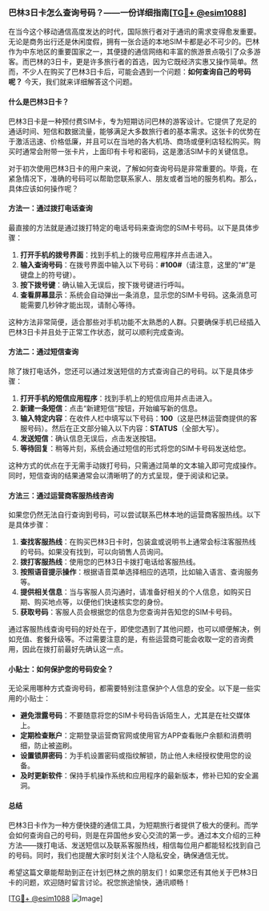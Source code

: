 ### 巴林3日卡怎么查询号码？——一份详细指南[[TG💪+ @esim1088](https://t.me/s/esim1088)]

在当今这个移动通信高度发达的时代，国际旅行者对于通讯的需求变得愈发重要。无论是商务出行还是休闲度假，拥有一张合适的本地SIM卡都是必不可少的。巴林作为中东地区的重要国家之一，其便捷的通信网络和丰富的旅游景点吸引了众多游客。而巴林的3日卡，更是许多旅行者的首选，因为它既经济实惠又操作简单。然而，不少人在购买了巴林3日卡后，可能会遇到一个问题：**如何查询自己的号码呢？** 今天，我们就来详细解答这个问题。

#### 什么是巴林3日卡？

巴林3日卡是一种预付费SIM卡，专为短期访问巴林的游客设计。它提供了充足的通话时间、短信和数据流量，能够满足大多数旅行者的基本需求。这张卡的优势在于激活迅速、价格低廉，并且可以在当地的各大机场、商场或便利店轻松购买。购买时通常会附带一张卡片，上面印有卡号和密码，这是激活SIM卡的关键信息。

对于初次使用巴林3日卡的用户来说，了解如何查询号码是非常重要的。毕竟，在紧急情况下，准确的号码可以帮助您联系家人、朋友或者当地的服务机构。那么，具体应该如何操作呢？

#### 方法一：通过拨打电话查询

最直接的方法就是通过拨打特定的电话号码来查询您的SIM卡号码。以下是具体步骤：

1. **打开手机的拨号界面**：找到手机上的拨号应用程序并点击进入。
2. **输入查询号码**：在拨号界面中输入以下号码：**#100#**（请注意，这里的“#”是键盘上的符号键）。
3. **按下拨号键**：确认输入无误后，按下拨号键进行呼叫。
4. **查看屏幕显示**：系统会自动弹出一条消息，显示您的SIM卡号码。这条消息可能需要几秒钟才能出现，请耐心等待。

这种方法非常简便，适合那些对手机功能不太熟悉的人群。只要确保手机已经插入巴林3日卡并且处于正常工作状态，就可以顺利完成查询。

#### 方法二：通过短信查询

除了拨打电话外，您还可以通过发送短信的方式查询自己的号码。以下是具体步骤：

1. **打开手机的短信应用程序**：找到手机上的短信应用并点击进入。
2. **新建一条短信**：点击“新建短信”按钮，开始编写新的信息。
3. **输入特定内容**：在收件人栏中填写以下号码：**100**（这是巴林运营商提供的客服号码）。然后在正文部分输入以下内容：**STATUS**（全部大写）。
4. **发送短信**：确认信息无误后，点击发送按钮。
5. **等待回复**：稍等片刻，系统会通过短信的形式将您的SIM卡号码发送给您。

这种方式的优点在于无需手动拨打号码，只需通过简单的文本输入即可完成操作。同时，短信查询的结果通常会以清晰明了的方式呈现，便于阅读和记录。

#### 方法三：通过运营商客服热线咨询

如果您仍然无法自行查询到号码，可以尝试联系巴林本地的运营商客服热线。以下是具体步骤：

1. **查找客服热线**：在购买巴林3日卡时，包装盒或说明书上通常会标注客服热线的号码。如果没有找到，可以向销售人员询问。
2. **拨打客服热线**：使用您的巴林3日卡拨打电话给客服热线。
3. **按照语音提示操作**：根据语音菜单选择相应的选项，比如输入语言、查询服务等。
4. **提供相关信息**：当与客服人员沟通时，请准备好相关的个人信息，如购买日期、购买地点等，以便他们快速核实您的身份。
5. **获取号码**：客服人员会根据您的信息为您查询并告知您的SIM卡号码。

通过客服热线查询号码的好处在于，即使您遇到了其他问题，也可以顺便解决，例如充值、套餐升级等。不过需要注意的是，有些运营商可能会收取一定的咨询费用，因此在拨打前最好先确认这一点。

#### 小贴士：如何保护您的号码安全？

无论采用哪种方式查询号码，都需要特别注意保护个人信息的安全。以下是一些实用的小贴士：

- **避免泄露号码**：不要随意将您的SIM卡号码告诉陌生人，尤其是在社交媒体上。
- **定期检查账户**：定期登录运营商官网或使用官方APP查看账户余额和消费明细，防止被盗刷。
- **设置锁屏密码**：为手机设置密码或指纹解锁，防止他人未经授权使用您的设备。
- **及时更新软件**：保持手机操作系统和应用程序的最新版本，修补已知的安全漏洞。

#### 总结

巴林3日卡作为一种方便快捷的通信工具，为短期旅行者提供了极大的便利。而学会如何查询自己的号码，则是在异国他乡安心交流的第一步。通过本文介绍的三种方法——拨打电话、发送短信以及联系客服热线，相信每位用户都能轻松找到自己的号码。同时，我们也提醒大家时刻关注个人隐私安全，确保通信无忧。

希望这篇文章能帮助到正在计划巴林之旅的朋友们！如果您还有其他关于巴林3日卡的问题，欢迎随时留言讨论。祝您旅途愉快，通讯顺畅！

[[TG💪+ @esim1088](https://t.me/s/esim1088) ![Image](https://i.postimg.cc/4NQfJmqS/Snipaste-2025-05-13-00-14-12.png)]
